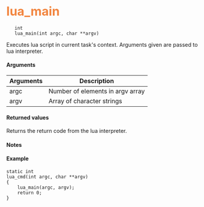 ## <font color="#F2853F" style="font-size:24pt"> lua_main </font>

```no-highlight
   int
   lua_main(int argc, char **argv)
```

  Executes lua script in current task's context. Arguments given are passed to lua interpreter.

#### Arguments

| Arguments | Description |
|-----------|-------------|
| argc | Number of elements in argv array |
| argv | Array of character strings |

#### Returned values

Returns the return code from the lua interpreter.

#### Notes


#### Example

```no-highlight
static int
lua_cmd(int argc, char **argv)
{
    lua_main(argc, argv);
    return 0;
}
```


